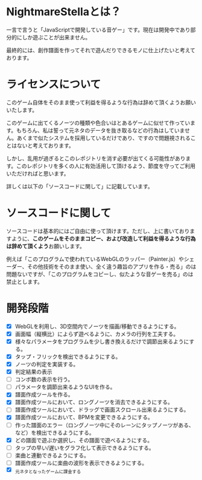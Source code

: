 # NightmareStellaとは？
一言で言うと「JavaScriptで開発している音ゲー」です。現在は開発中であり部分的にしか遊ぶことが出来ません。

最終的には、創作譜面を作ってそれで遊んだりできるモノに仕上げたいと考えております。

# ライセンスについて
このゲーム自体をそのまま使って利益を得るような行為は辞めて頂くようお願いいたします。

このゲームに出てくるノーツの種類や色合いはとあるゲームに似せて作っています。もちろん、私は誓って元ネタのデータを抜き取るなどの行為はしていません。あくまで似たシステムを採用しているだけであり、ですので問題視されることはないと考えております。

しかし、乱用が過ぎるとこのレポジトリを消す必要が出てくる可能性があります。このレポジトリを多くの人に有効活用して頂けるよう、節度を守ってご利用いただければと思います。

詳しくは以下の「ソースコードに関して」に記載しています。

# ソースコードに関して
ソースコードは基本的にはご自由に使って頂けます。ただし、上に書いておりますように、**このゲームをそのままコピー、および改造して利益を得るような行為は辞めて頂くよう**お願いします。

例えば「このプログラムで使われているWebGLのラッパー（Painter.js）やシェーダー、その他技術をそのまま使い、全く違う趣旨のアプリを作る・売る」のは問題ないですが、「このプログラムをコピーし、似たような音ゲーを売る」のは禁止とします。

# 開発段階
- [x] WebGLを利用し、3D空間内でノーツを描画/移動できるようにする。
- [x] 画面幅（縦横比）によらず遊べるように、カメラの行列を工夫する。
- [x] 様々なパラメータをプログラムを少し書き換えるだけで調節出来るようにする。
- [x] タップ・フリックを検出できるようにする。
- [x] ノーツの判定を実装する。
- [x] 判定結果の表示
- [ ] コンボ数の表示を行う。
- [ ] パラメータを調節出来るようなUIを作る。
- [x] 譜面作成ツールを作る。
- [x] 譜面作成ツールにおいて、ロングノーツを消去できるようにする。
- [ ] 譜面作成ツールにおいて、ドラッグで画面スクロール出来るようにする。
- [x] 譜面作成ツールにおいて、BPMを変更できるようにする。
- [ ] 作った譜面のエラー（ロングノーツ中にそのレーンにタップノーツがある、など）を検出できるようにする。
- [x] どの譜面で遊ぶか選択し、その譜面で遊べるようにする。
- [ ] タップの早い/遅いをグラフ化して表示できるようにする。
- [ ] 楽曲と連動できるようにする。
- [ ] 譜面作成ツールに楽曲の波形を表示できるようにする。
- [x] <sub>元ネタとなったゲームに課金する</sub>
